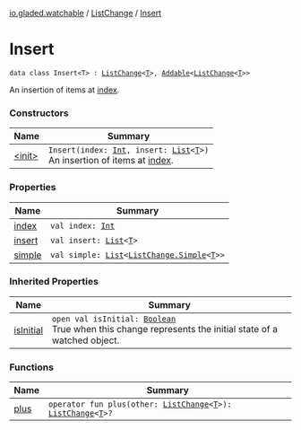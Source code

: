 [io.gladed.watchable](../../index.md) / [ListChange](../index.md) / [Insert](./index.md)

# Insert

`data class Insert<T> : `[`ListChange`](../index.md)`<`[`T`](index.md#T)`>, `[`Addable`](../../-addable/index.md)`<`[`ListChange`](../index.md)`<`[`T`](index.md#T)`>>`

An insertion of items at [index](--index--.md).

### Constructors

| Name | Summary |
|---|---|
| [&lt;init&gt;](-init-.md) | `Insert(index: `[`Int`](https://kotlinlang.org/api/latest/jvm/stdlib/kotlin/-int/index.html)`, insert: `[`List`](https://kotlinlang.org/api/latest/jvm/stdlib/kotlin.collections/-list/index.html)`<`[`T`](index.md#T)`>)`<br>An insertion of items at [index](--index--.md). |

### Properties

| Name | Summary |
|---|---|
| [index](--index--.md) | `val index: `[`Int`](https://kotlinlang.org/api/latest/jvm/stdlib/kotlin/-int/index.html) |
| [insert](insert.md) | `val insert: `[`List`](https://kotlinlang.org/api/latest/jvm/stdlib/kotlin.collections/-list/index.html)`<`[`T`](index.md#T)`>` |
| [simple](simple.md) | `val simple: `[`List`](https://kotlinlang.org/api/latest/jvm/stdlib/kotlin.collections/-list/index.html)`<`[`ListChange.Simple`](../-simple/index.md)`<`[`T`](index.md#T)`>>` |

### Inherited Properties

| Name | Summary |
|---|---|
| [isInitial](../is-initial.md) | `open val isInitial: `[`Boolean`](https://kotlinlang.org/api/latest/jvm/stdlib/kotlin/-boolean/index.html)<br>True when this change represents the initial state of a watched object. |

### Functions

| Name | Summary |
|---|---|
| [plus](plus.md) | `operator fun plus(other: `[`ListChange`](../index.md)`<`[`T`](index.md#T)`>): `[`ListChange`](../index.md)`<`[`T`](index.md#T)`>?` |
